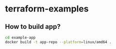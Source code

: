 # terraform-examples

## How to build app?

```bash
cd example-app
docker build -t app-repo --platform=linux/amd64 .
```
